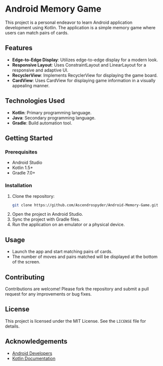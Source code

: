 # Android Memory Game

This project is a personal endeavor to learn Android application development using Kotlin. The application is a simple memory game where users can match pairs of cards.

## Features

- **Edge-to-Edge Display**: Utilizes edge-to-edge display for a modern look.
- **Responsive Layout**: Uses ConstraintLayout and LinearLayout for a responsive and adaptive UI.
- **RecyclerView**: Implements RecyclerView for displaying the game board.
- **CardView**: Uses CardView for displaying game information in a visually appealing manner.

## Technologies Used

- **Kotlin**: Primary programming language.
- **Java**: Secondary programming language.
- **Gradle**: Build automation tool.

## Getting Started

### Prerequisites

- Android Studio
- Kotlin 1.5+
- Gradle 7.0+

### Installation

1. Clone the repository:
    ```sh
    git clone https://github.com/Ascendrospyder/Android-Memory-Game.git
    ```
2. Open the project in Android Studio.
3. Sync the project with Gradle files.
4. Run the application on an emulator or a physical device.

## Usage

- Launch the app and start matching pairs of cards.
- The number of moves and pairs matched will be displayed at the bottom of the screen.

## Contributing

Contributions are welcome! Please fork the repository and submit a pull request for any improvements or bug fixes.

## License

This project is licensed under the MIT License. See the `LICENSE` file for details.

## Acknowledgements

- [Android Developers](https://developer.android.com/)
- [Kotlin Documentation](https://kotlinlang.org/docs/home.html)